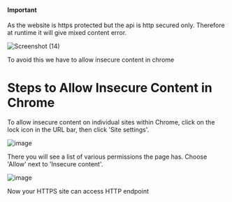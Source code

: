 ####  Important  ####

As the website is https protected but the api is http secured only. Therefore at runtime it will give mixed content error.

![Screenshot (14)](https://user-images.githubusercontent.com/78202118/213909428-8ff3ffe1-9ee3-4afb-883c-8ef2d6139166.png)


To avoid this we have to allow insecure content in chrome

# Steps to Allow Insecure Content in Chrome

To allow insecure content on individual sites within Chrome, click on the lock icon in the URL bar, then click 'Site settings'.

![image](https://user-images.githubusercontent.com/78202118/213909405-d50a50db-f44b-4348-8543-7da708da315f.png)

There you will see a list of various permissions the page has. Choose 'Allow' next to 'Insecure content'.

![image](https://user-images.githubusercontent.com/78202118/213909415-fc04344f-23a9-40db-bf11-f4a937de4c0b.png)

Now your HTTPS site can access HTTP endpoint

